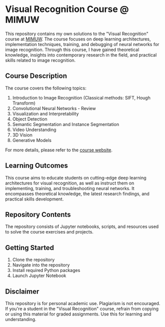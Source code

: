 # Visual Recognition Course @ MIMUW

This repository contains my own solutions to the "Visual Recognition" course at [MIMUW](https://www.mimuw.edu.pl/). The course focuses on deep learning architectures, implementation techniques, training, and debugging of neural networks for image recognition. Through this course, I have gained theoretical knowledge, insights into contemporary research in the field, and practical skills related to image recognition.

## Course Description

The course covers the following topics:

1. Introduction to Image Recognition (Classical methods: SIFT, Hough Transform)
2. Convolutional Neural Networks - Review
3. Visualization and Interpretability
4. Object Detection
5. Semantic Segmentation and Instance Segmentation
6. Video Understanding
7. 3D Vision
8. Generative Models

For more details, please refer to the [course website](https://www.mimuw.edu.pl/~bilinski/VRNN2023/).

## Learning Outcomes
This course aims to educate students on cutting-edge deep learning architectures for visual recognition, as well as instruct them on implementing, training, and troubleshooting neural networks. It encompasses theoretical knowledge, the latest research findings, and practical skills development.

## Repository Contents

The repository consists of Jupyter notebooks, scripts, and resources used to solve the course exercises and projects.

## Getting Started

1. Clone the repository
2. Navigate into the repository
3. Install required Python packages
4. Launch Jupyter Notebook

## Disclaimer

This repository is for personal academic use. Plagiarism is not encouraged. If you're a student in the "Visual Recognition" course, refrain from copying or using this material for graded assignments. Use this for learning and understanding.

